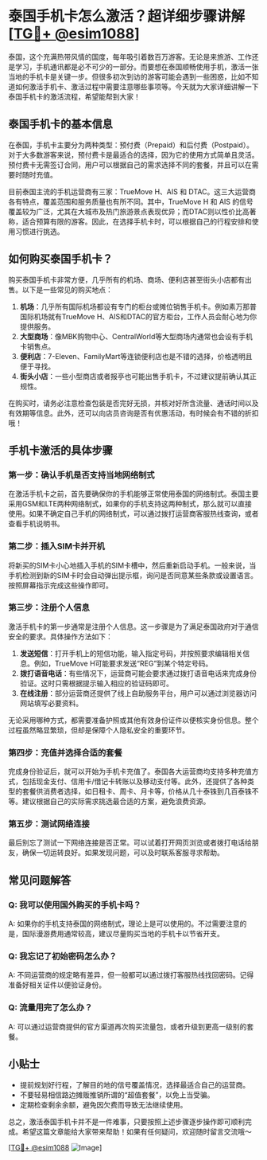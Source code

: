 # 泰国手机卡怎么激活？超详细步骤讲解[[TG💪+ @esim1088](https://t.me/s/esim1088)]

泰国，这个充满热带风情的国度，每年吸引着数百万游客。无论是来旅游、工作还是学习，手机通讯都是必不可少的一部分。而要想在泰国顺畅使用手机，激活一张当地的手机卡是关键一步。但很多初次到访的游客可能会遇到一些困惑，比如不知道如何激活手机卡、激活过程中需要注意哪些事项等。今天就为大家详细讲解一下泰国手机卡的激活流程，希望能帮到大家！

## 泰国手机卡的基本信息

在泰国，手机卡主要分为两种类型：预付费（Prepaid）和后付费（Postpaid）。对于大多数游客来说，预付费卡是最适合的选择，因为它的使用方式简单且灵活。预付费卡无需签订合同，用户可以根据自己的需求选择不同的套餐，并且可以在需要时随时充值。

目前泰国主流的手机运营商有三家：TrueMove H、AIS 和 DTAC。这三大运营商各有特点，覆盖范围和服务质量也有所不同。其中，TrueMove H 和 AIS 的信号覆盖较为广泛，尤其在大城市及热门旅游景点表现优异；而DTAC则以性价比高著称，适合预算有限的游客。因此，在选择手机卡时，可以根据自己的行程安排和使用习惯进行挑选。

## 如何购买泰国手机卡？

购买泰国手机卡非常方便，几乎所有的机场、商场、便利店甚至街头小店都有出售。以下是一些常见的购买地点：

1. **机场**：几乎所有国际机场都设有专门的柜台或摊位销售手机卡。例如素万那普国际机场就有TrueMove H、AIS和DTAC的官方柜台，工作人员会耐心地为你提供服务。
2. **大型商场**：像MBK购物中心、CentralWorld等大型商场内通常也会设有手机卡销售点。
3. **便利店**：7-Eleven、FamilyMart等连锁便利店也是不错的选择，价格透明且便于寻找。
4. **街头小店**：一些小型商店或者报亭也可能出售手机卡，不过建议提前确认其正规性。

在购买时，请务必注意检查包装是否完好无损，并核对好所含流量、通话时间以及有效期等信息。此外，还可以向店员咨询是否有优惠活动，有时候会有不错的折扣哦！

## 手机卡激活的具体步骤

### 第一步：确认手机是否支持当地网络制式

在激活手机卡之前，首先要确保你的手机能够正常使用泰国的网络制式。泰国主要采用GSM和LTE两种网络制式，如果你的手机支持这两种制式，那么就可以直接使用。如果不确定自己手机的网络制式，可以通过拨打运营商客服热线查询，或者查看手机说明书。

### 第二步：插入SIM卡并开机

将新买的SIM卡小心地插入手机的SIM卡槽中，然后重新启动手机。一般来说，当手机检测到新的SIM卡时会自动弹出提示框，询问是否同意某些条款或设置语言。按照屏幕指示完成这些操作即可。

### 第三步：注册个人信息

激活手机卡的第一步通常是注册个人信息。这一步骤是为了满足泰国政府对于通信安全的要求。具体操作方法如下：

1. **发送短信**：打开手机上的短信功能，输入指定号码，并按照要求编辑相关信息。例如，TrueMove H可能要求发送“REG”到某个特定号码。
2. **拨打语音电话**：有些情况下，运营商可能会要求通过拨打语音电话来完成身份验证。这时只需根据提示输入相应的验证码即可。
3. **在线注册**：部分运营商还提供了线上自助服务平台，用户可以通过浏览器访问网站填写必要资料。

无论采用哪种方式，都需要准备护照或其他有效身份证件以便核实身份信息。整个过程虽然略显繁琐，但却是保障个人隐私安全的重要环节。

### 第四步：充值并选择合适的套餐

完成身份验证后，就可以开始为手机卡充值了。泰国各大运营商均支持多种充值方式，包括现金支付、信用卡/借记卡转账以及移动支付等。此外，还提供了各种类型的套餐供消费者选择，如日租卡、周卡、月卡等，价格从几十泰铢到几百泰铢不等。建议根据自己的实际需求挑选最合适的方案，避免浪费资源。

### 第五步：测试网络连接

最后别忘了测试一下网络连接是否正常。可以试着打开网页浏览或者拨打电话给朋友，确保一切运转良好。如果发现问题，可以及时联系客服寻求帮助。

## 常见问题解答

### Q: 我可以使用国外购买的手机卡吗？
A: 如果你的手机支持泰国的网络制式，理论上是可以使用的。不过需要注意的是，国际漫游费用通常较高，建议尽量购买当地的手机卡以节省开支。

### Q: 我忘记了初始密码怎么办？
A: 不同运营商的规定略有差异，但一般都可以通过拨打客服热线找回密码。记得准备好相关证件以便验证身份。

### Q: 流量用完了怎么办？
A: 可以通过运营商提供的官方渠道再次购买流量包，或者升级到更高一级别的套餐。

## 小贴士

- 提前规划好行程，了解目的地的信号覆盖情况，选择最适合自己的运营商。
- 不要轻易相信路边摊贩推销所谓的“超值套餐”，以免上当受骗。
- 定期检查剩余余额，避免因欠费而导致无法继续使用。

总之，激活泰国手机卡并不是一件难事，只要按照上述步骤逐步操作即可顺利完成。希望这篇文章能给大家带来帮助！如果有任何疑问，欢迎随时留言交流哦～

[[TG💪+ @esim1088](https://t.me/s/esim1088) ![Image](https://i.postimg.cc/4NQfJmqS/Snipaste-2025-05-13-00-14-12.png)]